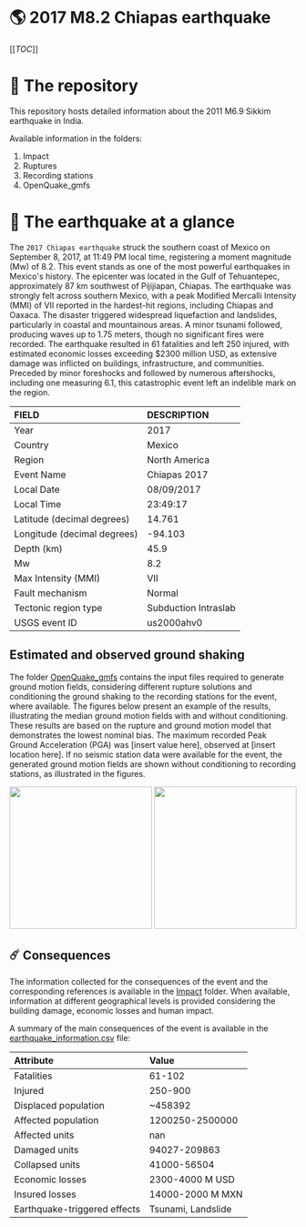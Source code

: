 # 🌎 2017 M8.2 Chiapas earthquake
[[_TOC_]]

# 📂 The repository

This repository hosts detailed information about the 2011 M6.9 Sikkim earthquake in India.

Available information in the folders:

1. Impact
2. Ruptures
3. Recording stations
4. OpenQuake_gmfs


# 🚀 The earthquake at a glance 

The `2017 Chiapas earthquake` struck the southern coast of Mexico on September 8, 2017, at 11:49 PM local time, registering a moment magnitude (Mw) of 8.2. This event stands as one of the most powerful earthquakes in Mexico's history. The epicenter was located in the Gulf of Tehuantepec, approximately 87 km southwest of Pijijiapan, Chiapas. The earthquake was strongly felt across southern Mexico, with a peak Modified Mercalli Intensity (MMI) of VII reported in the hardest-hit regions, including Chiapas and Oaxaca. The disaster triggered widespread liquefaction and landslides, particularly in coastal and mountainous areas. A minor tsunami followed, producing waves up to 1.75 meters, though no significant fires were recorded. The earthquake resulted in 61 fatalities and left 250 injured, with estimated economic losses exceeding $2300 million USD, as extensive damage was inflicted on buildings, infrastructure, and communities. Preceded by minor foreshocks and followed by numerous aftershocks, including one measuring 6.1, this catastrophic event left an indelible mark on the region.

| FIELD | DESCRIPTION |
|:-------|:-------------|
| Year | 2017 |
| Country | Mexico |
| Region | North America |
| Event Name | Chiapas 2017 |
| Local Date | 08/09/2017 |
| Local Time | 23:49:17 |
| Latitude (decimal degrees) | 14.761 |
| Longitude (decimal degrees) | -94.103 |
| Depth (km) | 45.9 |
| Mw | 8.2 |
| Max Intensity (MMI) | VII |
| Fault mechanism | Normal |
| Tectonic region type | Subduction Intraslab |
| USGS event ID | us2000ahv0 |

## Estimated and observed ground shaking

The folder [OpenQuake_gmfs](./OpenQuake_gmfs/) contains the input files required to generate ground motion fields, considering different rupture solutions and conditioning the ground shaking to the recording stations for the event, where available. The figures below present an example of the results, illustrating the median ground motion fields with and without conditioning. These results are based on the rupture and ground motion model that demonstrates the lowest nominal bias. The maximum recorded Peak Ground Acceleration (PGA) was [insert value here], observed at [insert location here]. If no seismic station data were available for the event, the generated ground motion fields are shown without conditioning to recording stations, as illustrated in the figures.

<img src="./4.OpenQuake_gmfs/median_gmf_stations_none.png" height="250">
<img src="./4.OpenQuake_gmfs/median_gmf_stations_seismic.png" height="250">

## ☄️ Consequences

The information collected for the consequences of the event and the corresponding references is available in the [Impact](./Impact) folder. When available, information at different geographical levels is provided considering the building damage, economic losses and human impact.

A summary of the main consequences of the event is available in the [earthquake_information.csv](./earthquake_information.csv) file:

| Attribute | Value |
|:-------|:-------------|
| Fatalities | 61-102 |
| Injured | 250-900 |
| Displaced population | ~458392 |
| Affected population | 1200250-2500000  |
| Affected units | nan |
| Damaged units | 94027-209863  |
| Collapsed units | 41000-56504  |
| Economic losses | 2300-4000 M USD |
| Insured losses | 14000-2000 M MXN |
| Earthquake-triggered effects | Tsunami, Landslide |
